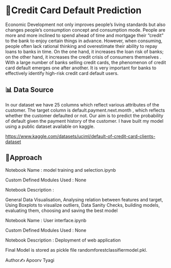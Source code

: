 # 💸Credit Card Default Prediction

Economic Development not only improves people’s living standards but also changes people’s consumption concept and consumption mode. People are more and more inclined to spend ahead of time and mortgage their “credit” to the bank to enjoy certain things in advance. However, when consuming, people often lack rational thinking and overestimate their ability to repay loans to banks in time. On the one hand, it increases the loan risk of banks; on the other hand, it increases the credit crisis of consumers themselves . With a large number of banks selling credit cards, the phenomenon of credit card default emerges one after another. It is very important for banks to effectively identify high-risk credit card default users.

## 📊 Data Source

In our dataset we have 25 columns which reflect various attributes of the customer. The target column is default.payment.next.month , which reflects whether the customer defaulted or not. Our aim is to predict the probability of default given the payment history of the customer. I have built my model using a public dataset available on kaggle.

https://www.kaggle.com/datasets/uciml/default-of-credit-card-clients-dataset

## 🎯Approach

Notebook Name : model training and selection.ipynb

Custom Defined Modules Used : None

Notebook Description :

General Data Visualisation, Analysing relation between features and target, Using Boxplots to visualize outliers, Data Sanity Checks, building models, evaluating them,
choosing and saving the best model

Notebook Name : User interface.ipynb

Custom Defined Modules Used : None

Notebook Description :
Deployment of web application 


Final Model is stored as pickle file randomforestclassifiermodel.pkl.

Author✍
Apoorv Tyagi
